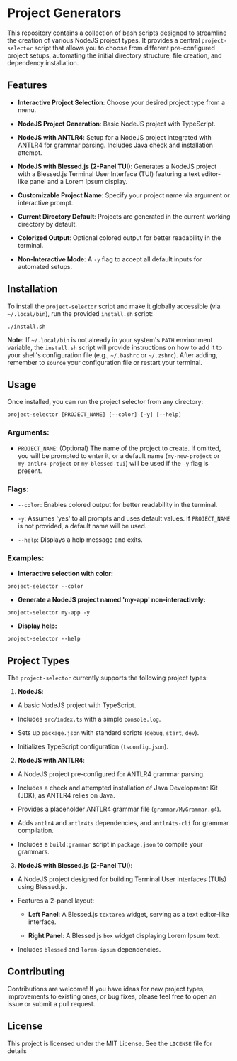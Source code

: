 # Project Generators

This repository contains a collection of bash scripts designed to streamline the creation of various NodeJS project types. It provides a central `project-selector` script that allows you to choose from different pre-configured project setups, automating the initial directory structure, file creation, and dependency installation.

## Features

* **Interactive Project Selection**: Choose your desired project type from a menu.

* **NodeJS Project Generation**: Basic NodeJS project with TypeScript.

* **NodeJS with ANTLR4**: Setup for a NodeJS project integrated with ANTLR4 for grammar parsing. Includes Java check and installation attempt.

* **NodeJS with Blessed.js (2-Panel TUI)**: Generates a NodeJS project with a Blessed.js Terminal User Interface (TUI) featuring a text editor-like panel and a Lorem Ipsum display.

* **Customizable Project Name**: Specify your project name via argument or interactive prompt.

* **Current Directory Default**: Projects are generated in the current working directory by default.

* **Colorized Output**: Optional colored output for better readability in the terminal.

* **Non-Interactive Mode**: A `-y` flag to accept all default inputs for automated setups.

## Installation

To install the `project-selector` script and make it globally accessible (via `~/.local/bin`), run the provided `install.sh` script:

```
./install.sh
```

**Note:** If `~/.local/bin` is not already in your system's `PATH` environment variable, the `install.sh` script will provide instructions on how to add it to your shell's configuration file (e.g., `~/.bashrc` or `~/.zshrc`). After adding, remember to `source` your configuration file or restart your terminal.

## Usage

Once installed, you can run the project selector from any directory:

```
project-selector [PROJECT_NAME] [--color] [-y] [--help]
```

### Arguments:

* `PROJECT_NAME`: (Optional) The name of the project to create. If omitted, you will be prompted to enter it, or a default name (`my-new-project` or `my-antlr4-project` or `my-blessed-tui`) will be used if the `-y` flag is present.

### Flags:

* `--color`: Enables colored output for better readability in the terminal.

* `-y`: Assumes 'yes' to all prompts and uses default values. If `PROJECT_NAME` is not provided, a default name will be used.

* `--help`: Displays a help message and exits.

### Examples:

* **Interactive selection with color:**

```
project-selector --color
```

* **Generate a NodeJS project named 'my-app' non-interactively:**

```
project-selector my-app -y
```

* **Display help:**

```
project-selector --help
```

## Project Types

The `project-selector` currently supports the following project types:

1. **NodeJS**:

 * A basic NodeJS project with TypeScript.

 * Includes `src/index.ts` with a simple `console.log`.

 * Sets up `package.json` with standard scripts (`debug`, `start`, `dev`).

 * Initializes TypeScript configuration (`tsconfig.json`).

2. **NodeJS with ANTLR4**:

 * A NodeJS project pre-configured for ANTLR4 grammar parsing.

 * Includes a check and attempted installation of Java Development Kit (JDK), as ANTLR4 relies on Java.

 * Provides a placeholder ANTLR4 grammar file (`grammar/MyGrammar.g4`).

 * Adds `antlr4` and `antlr4ts` dependencies, and `antlr4ts-cli` for grammar compilation.

 * Includes a `build:grammar` script in `package.json` to compile your grammars.

3. **NodeJS with Blessed.js (2-Panel TUI)**:

 * A NodeJS project designed for building Terminal User Interfaces (TUIs) using Blessed.js.

 * Features a 2-panel layout:

   * **Left Panel**: A Blessed.js `textarea` widget, serving as a text editor-like interface.

   * **Right Panel**: A Blessed.js `box` widget displaying Lorem Ipsum text.

 * Includes `blessed` and `lorem-ipsum` dependencies.

## Contributing

Contributions are welcome! If you have ideas for new project types, improvements to existing ones, or bug fixes, please feel free to open an issue or submit a pull request.

## License

This project is licensed under the MIT License. See the `LICENSE` file for details
